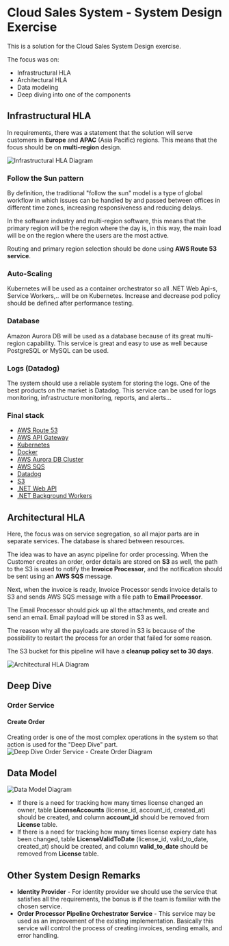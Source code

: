 # Cloud Sales System - System Design Exercise
This is a solution for the Cloud Sales System Design exercise. 

The focus was on:
- Infrastructural HLA
- Architectural HLA
- Data modeling
- Deep diving into one of the components

## Infrastructural HLA
In requirements, there was a statement that the solution will serve customers in **Europe** and **APAC** (Asia Pacific) regions. 
This means that the focus should be on **multi-region** design.

![Infrastructural HLA Diagram](resources/CloudSalesSystem.hla.io-Infrastructure-HLA.drawio.png "Infrastructual HLA Diagram")

### Follow the Sun pattern
By definition, the traditional "follow the sun" model is a type of global workflow in which issues can be handled by and passed between offices in different time zones, increasing responsiveness and reducing delays.

In the software industry and multi-region software, this means that the primary region will be the region where the day is, in this way, the main load will be on the region where the users are the most active.

Routing and primary region selection should be done using **AWS Route 53 service**.

### Auto-Scaling
Kubernetes will be used as a container orchestrator so all .NET Web Api-s, Service Workers,.. will be on Kubernetes. Increase and decrease pod policy should be defined after performance testing.

### Database
Amazon Aurora DB will be used as a database because of its great multi-region capability. This service is great and easy to use as well because PostgreSQL or MySQL can be used.

### Logs (Datadog)
The system should use a reliable system for storing the logs. One of the best products on the market is Datadog. This service can be used for logs monitoring, infrastructure monitoring, reports, and alerts...

### Final stack
- [AWS Route 53](https://aws.amazon.com/route53/)
- [AWS API Gateway](https://aws.amazon.com/api-gateway/)
- [Kubernetes](https://kubernetes.io/)
- [Docker](https://www.docker.com/)
- [AWS Aurora DB Cluster](https://docs.aws.amazon.com/AmazonRDS/latest/AuroraUserGuide/Aurora.Overview.html)
- [AWS SQS](https://aws.amazon.com/sqs/)
- [Datadog](https://www.datadoghq.com/)
- [S3](https://aws.amazon.com/s3/)
- [.NET Web API](https://dotnet.microsoft.com/en-us/apps/aspnet/apis)
- [.NET Background Workers](https://learn.microsoft.com/en-us/aspnet/core/fundamentals/host/hosted-services?view=aspnetcore-7.0&tabs=visual-studio)

## Architectural HLA
Here, the focus was on service segregation, so all major parts are in separate services. The database is shared between resources.

The idea was to have an async pipeline for order processing. When the Customer creates an order, order details are stored on **S3** as well, the path to the S3 is used to notify the **Invoice Processor**, and the notification should be sent using an **AWS SQS** message.

Next, when the invoice is ready, Invoice Processor sends invoice details to S3 and sends AWS SQS message with a file path to **Email Processor**.

The Email Processor should pick up all the attachments, and create and send an email. Email payload will be stored in S3 as well.

The reason why all the payloads are stored in S3 is because of the possibility to restart the process for an order that failed for some reason.

The S3 bucket for this pipeline will have a **cleanup policy set to 30 days**.

![Architectural HLA Diagram](resources/CloudSalesSystem.hla.io-Services-HLA.drawio.png "Architectural HLA Diagram")


## Deep Dive
### Order Service

#### Create Order
Creating order is one of the most complex operations in the system so that action is used for the "Deep Dive" part.
![Deep Dive Order Service - Create Order Diagram](resources/CloudSalesSystem.hla.io-Order-Service-Deep-Dive.drawio.png "Deep Dive Order Service - Create Order Diagram")

## Data Model
![Data Model Diagram](resources/CludSalesSystem_DB.png "Data Model Diagram")

- If there is a need for tracking how many times license changed an owner, table **LicenseAccounts** (license_id, account_id, created_at) should be created, and column **account_id** should be removed from **License** table.
- If there is a need for tracking how many times license expiery date has been changed, table **LicenseValidToDate** (license_id, valid_to_date, created_at) should be created, and column **valid_to_date** should be removed from **License** table.

## Other System Design Remarks

- **Identity Provider** - For identity provider we should use the service that satisfies all the requirements, the bonus is if the team is familiar with the chosen service.
- **Order Processor Pipeline Orchestrator Service** - This service may be used as an improvement of the existing implementation. Basically this service will control the process of creating invoices, sending emails, and error handling.
